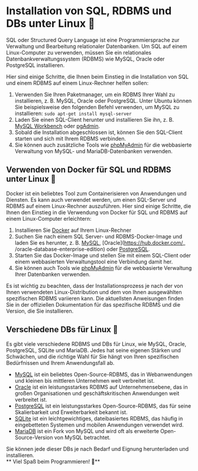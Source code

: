 # Installation von SQL, RDBMS und DBs unter Linux 🐧

SQL oder Structured Query Language ist eine Programmiersprache zur Verwaltung und Bearbeitung relationaler Datenbanken. Um SQL auf einem Linux-Computer zu verwenden, müssen Sie ein relationales Datenbankverwaltungssystem (RDBMS) wie MySQL, Oracle oder PostgreSQL installieren.

Hier sind einige Schritte, die Ihnen beim Einstieg in die Installation von SQL und einem RDBMS auf einem Linux-Rechner helfen sollen:

1. Verwenden Sie Ihren Paketmanager, um ein RDBMS Ihrer Wahl zu installieren, z. B. MySQL, Oracle oder PostgreSQL. Unter Ubuntu können Sie beispielsweise den folgenden Befehl verwenden, um MySQL zu installieren: `sudo apt-get install mysql-server`
2. Laden Sie einen SQL-Client herunter und installieren Sie ihn, z. B. [MySQL Workbench](https://dev.mysql.com/downloads/workbench/) oder [pgAdmin](https://www.pgadmin.org/download/linux/ ).
3. Sobald die Installation abgeschlossen ist, können Sie den SQL-Client starten und sich mit Ihrem RDBMS verbinden.
4. Sie können auch zusätzliche Tools wie [phpMyAdmin](https://www.phpmyadmin.net/) für die webbasierte Verwaltung von MySQL- und MariaDB-Datenbanken verwenden.

## Verwenden von Docker für SQL und RDBMS unter Linux 🐳
Docker ist ein beliebtes Tool zum Containerisieren von Anwendungen und Diensten. Es kann auch verwendet werden, um einen SQL-Server und RDBMS auf einem Linux-Rechner auszuführen. Hier sind einige Schritte, die Ihnen den Einstieg in die Verwendung von Docker für SQL und RDBMS auf einem Linux-Computer erleichtern:

1. Installieren Sie [Docker](https://docs.docker.com/engine/install/) auf Ihrem Linux-Rechner
2. Suchen Sie nach einem SQL Server- und RDBMS-Docker-Image und laden Sie es herunter, z. B. [MySQL](https://hub.docker.com/_/mysql), [Oracle](https://hub.docker.com/_ /oracle-database-enterprise-edition) oder [PostgreSQL](https://hub.docker.com/_/postgres).
3. Starten Sie das Docker-Image und stellen Sie mit einem SQL-Client oder einem webbasierten Verwaltungstool eine Verbindung damit her.
4. Sie können auch Tools wie [phpMyAdmin](https://hub.docker.com/r/phpmyadmin/phpmyadmin/) für die webbasierte Verwaltung Ihrer Datenbanken verwenden.

Es ist wichtig zu beachten, dass der Installationsprozess je nach der von Ihnen verwendeten Linux-Distribution und dem von Ihnen ausgewählten spezifischen RDBMS variieren kann. Die aktuellsten Anweisungen finden Sie in der offiziellen Dokumentation für das spezifische RDBMS und die Version, die Sie installieren.

## Verschiedene DBs für Linux 🐧
Es gibt viele verschiedene RDBMS und DBs für Linux, wie MySQL, Oracle, PostgreSQL, SQLite und MariaDB. Jedes hat seine eigenen Stärken und Schwächen, und die richtige Wahl für Sie hängt von Ihren spezifischen Bedürfnissen und Ihrem Anwendungsfall ab.
- [MySQL](https://www.mysql.com/) ist ein beliebtes Open-Source-RDBMS, das in Webanwendungen und kleinen bis mittleren Unternehmen weit verbreitet ist.
- [Oracle](https://www.oracle.com/database/) ist ein leistungsstarkes RDBMS auf Unternehmensebene, das in großen Organisationen und geschäftskritischen Anwendungen weit verbreitet ist.
- [PostgreSQL](https://www.postgresql.org/) ist ein leistungsstarkes Open-Source-RDBMS, das für seine Skalierbarkeit und Erweiterbarkeit bekannt ist.
- [SQLite](https://www.sqlite.org/) ist ein leichtgewichtiges, dateibasiertes RDBMS, das häufig in eingebetteten Systemen und mobilen Anwendungen verwendet wird.
- [MariaDB](https://mariadb.org/) ist ein Fork von MySQL und wird oft als erweiterte Open-Source-Version von MySQL betrachtet.

Sie können jede dieser DBs je nach Bedarf und Eignung herunterladen und installieren. <br>
** Viel Spaß beim Programmieren! 🚀**